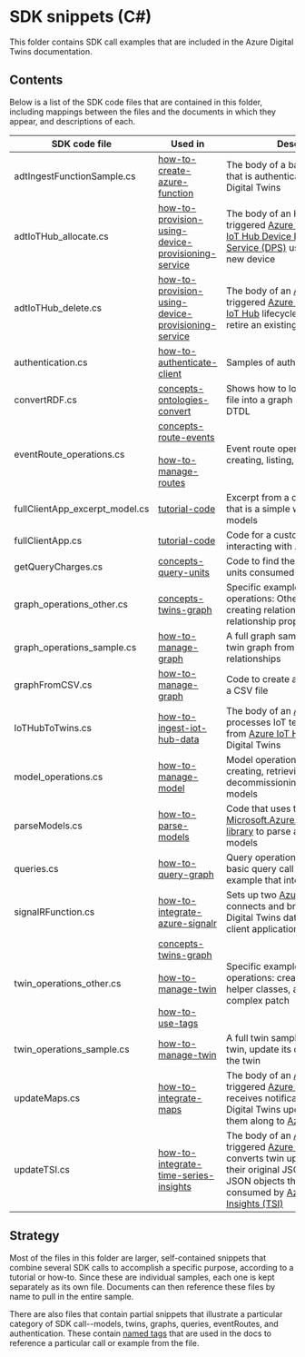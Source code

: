 # SDK snippets (C#)

This folder contains SDK call examples that are included in the Azure Digital Twins documentation.

## Contents

Below is a list of the SDK code files that are contained in this folder, including mappings between the files and the documents in which they appear, and descriptions of each.

| SDK code file | Used in | Description |
| --- | --- | --- |
| adtIngestFunctionSample.cs | [how-to-create-azure-function](https://docs.microsoft.com/azure/digital-twins/how-to-create-azure-function) | The body of a basic [Azure Function](https://docs.microsoft.com/azure/azure-functions/functions-overview) that is authenticated with Azure Digital Twins |
| adtIoTHub_allocate.cs | [how-to-provision-using-device-provisioning-service](https://docs.microsoft.com/azure/digital-twins/how-to-provision-using-device-provisioning-service) | The body of an HTTP request-triggered [Azure Function](https://docs.microsoft.com/azure/azure-functions/functions-overview) that [Azure IoT Hub Device Provisioning Service (DPS)](https://docs.microsoft.com/azure/iot-dps/about-iot-dps) uses to provision a new device |
| adtIoTHub_delete.cs | [how-to-provision-using-device-provisioning-service](https://docs.microsoft.com/azure/digital-twins/how-to-provision-using-device-provisioning-service) | The body of an [Azure Event Hubs](https://docs.microsoft.com/azure/event-hubs/event-hubs-about)-triggered [Azure Function](https://docs.microsoft.com/azure/azure-functions/functions-overview) that [Azure IoT Hub](https://docs.microsoft.com/azure/iot-hub/about-iot-hub) lifecycle events uses to retire an existing device |
| authentication.cs | [how-to-authenticate-client](https://docs.microsoft.com/azure/digital-twins/how-to-authenticate-client) | Samples of authentication code |
| convertRDF.cs | [concepts-ontologies-convert](https://docs.microsoft.com/azure/digital-twins/concepts-ontologies-convert) | Shows how to load an RDF model file into a graph and convert it to DTDL |
| eventRoute_operations.cs | [concepts-route-events](https://docs.microsoft.com/azure/digital-twins/concepts-route-events)<br><br>[how-to-manage-routes](https://docs.microsoft.com/azure/digital-twins/how-to-manage-routes) | Event route operations, including creating, listing, and deleting |
| fullClientApp_excerpt_model.cs | [tutorial-code](https://docs.microsoft.com/azure/digital-twins/tutorial-code) | Excerpt from a custom client app that is a simple way to upload models |
| fullClientApp.cs | [tutorial-code](https://docs.microsoft.com/azure/digital-twins/tutorial-code) | Code for a custom client app for interacting with Azure Digital Twins |
| getQueryCharges.cs | [concepts-query-units](https://docs.microsoft.com/azure/digital-twins/concepts-query-units) | Code to find the number of query units consumed by a query request |
| graph_operations_other.cs | [concepts-twins-graph](https://docs.microsoft.com/azure/digital-twins/concepts-twins-graph) | Specific examples of graph operations: Other examples of creating relationships, and listing relationship properties |
| graph_operations_sample.cs | [how-to-manage-graph](https://docs.microsoft.com/azure/digital-twins/how-to-manage-graph) | A full graph sample that creates a twin graph from digital twins and relationships |
| graphFromCSV.cs | [how-to-manage-graph](https://docs.microsoft.com/azure/digital-twins/how-to-manage-graph) | Code to create a twin graph out of a CSV file |
| IoTHubToTwins.cs | [how-to-ingest-iot-hub-data](https://docs.microsoft.com/azure/digital-twins/how-to-ingest-iot-hub-data) | The body of an [Azure Function](https://docs.microsoft.com/azure/azure-functions/functions-overview) that processes IoT telemetry events from [Azure IoT Hub](https://docs.microsoft.com/azure/iot-hub/about-iot-hub) into Azure Digital Twins |
| model_operations.cs | [how-to-manage-model](https://docs.microsoft.com/azure/digital-twins/how-to-manage-model) | Model operations, including creating, retrieving, decommissioning, and deleting models |
| parseModels.cs | [how-to-parse-models](https://docs.microsoft.com/azure/digital-twins/how-to-parse-models) | Code that uses the [Microsoft.Azure.DigitalTwins.Parser library](https://nuget.org/packages/Microsoft.Azure.DigitalTwins.Parser/) to parse and validate DTDL models |
| queries.cs | [how-to-query-graph](https://docs.microsoft.com/azure/digital-twins/how-to-query-graph) | Query operations, including the basic query call and a longer example that interprets results |
| signalRFunction.cs | [how-to-integrate-azure-signalr](https://docs.microsoft.com/azure/digital-twins/how-to-integrate-azure-signalr) | Sets up two [Azure Function](https://docs.microsoft.com/azure/azure-functions/functions-overview) that connects and broadcasts Azure Digital Twins data to connected client applications |
| twin_operations_other.cs | [concepts-twins-graph](https://docs.microsoft.com/azure/digital-twins/concepts-twins-graph)<br><br>[how-to-manage-twin](https://docs.microsoft.com/azure/digital-twins/how-to-manage-twin)<br><br>[how-to-use-tags](https://docs.microsoft.com/azure/digital-twins/how-to-use-tags) | Specific examples of twin operations: creating a twin without helper classes, and creating a more complex patch |
| twin_operations_sample.cs | [how-to-manage-twin](https://docs.microsoft.com/azure/digital-twins/how-to-manage-twin) | A full twin sample that creates a twin, update its details, and delete the twin |
| updateMaps.cs | [how-to-integrate-maps](https://docs.microsoft.com/azure/digital-twins/how-to-integrate-maps) | The body of an [Azure Event Grid](https://docs.microsoft.com/azure/event-grid/overview)-triggered [Azure Function](https://docs.microsoft.com/azure/azure-functions/functions-overview) that receives notifications from Azure Digital Twins updates and sends them along to [Azure Maps](https://docs.microsoft.com/azure/azure-maps/about-azure-maps)|
| updateTSI.cs | [how-to-integrate-time-series-insights](https://docs.microsoft.com/azure/digital-twins/how-to-integrate-time-series-insights) | The body of an [Azure Event Hubs](https://docs.microsoft.com/azure/event-hubs/event-hubs-about)-triggered [Azure Function](https://docs.microsoft.com/azure/azure-functions/functions-overview) that converts twin update events from their original JSON Patch form to JSON objects that can be consumed by [Azure Time Series Insights (TSI)](https://docs.microsoft.com/azure/time-series-insights/overview-what-is-tsi) |

## Strategy

Most of the files in this folder are larger, self-contained snippets that combine several SDK calls to accomplish a specific purpose, according to a tutorial or how-to. Since these are individual samples, each one is kept separately as its own file. Documents can then reference these files by name to pull in the entire sample.

There are also files that contain partial snippets that illustrate a particular category of SDK call--models, twins, graphs, queries, eventRoutes, and authentication. These contain [named tags](https://review.docs.microsoft.com/help/contribute/code-in-docs?branch=master#named-snippet) that are used in the docs to reference a particular call or example from the file.
